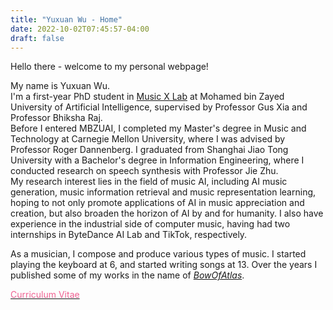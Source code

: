 ```yaml
---
title: "Yuxuan Wu - Home"
date: 2022-10-02T07:45:57-04:00
draft: false
---
```



Hello there - welcome to my personal webpage!

My name is Yuxuan Wu.  
I'm a first-year PhD student in [Music X Lab](http://www.musicxlab.com/#/) at Mohamed bin Zayed University of Artificial Intelligence, supervised by Professor Gus Xia and Professor Bhiksha Raj.  
Before I entered MBZUAI, I completed my Master's degree in Music and Technology at Carnegie Mellon University, where I was advised by Professor Roger Dannenberg. I graduated from Shanghai Jiao Tong University with a Bachelor's degree in Information Engineering, where I conducted research on speech synthesis with Professor Jie Zhu.  
My research interest lies in the field of music AI, including AI music generation, music information retrieval and music representation learning, hoping to not only promote applications of AI in music appreciation and creation, but also broaden the horizon of AI by and for humanity. I also have experience in the industrial side of computer music, having had two internships in ByteDance AI Lab and TikTok, respectively.

<!-- I'm a second-year master student majoring in Music and Technology at Carnegie Mellon University. -->
<!-- My advisor is Professor [Roger Dannenberg](http://www.cs.cmu.edu/~rbd/). -->
<!-- Before I entered CMU, I completed my Bachelor's degree in information engineering in Shanghai Jiao Tong University, where I conducted research on speech synthesis with Professor [Jie Zhu](https://ee.sjtu.edu.cn/FacultyDetail.aspx?id=47&infoid=66&flag=66).  -->
<!-- I've had two internships in industry, both related to music generaton, at SA and SAMI team in ByteDance respectively. -->
<!-- My research interest lies in the field of computer music, including AI music generation, music information retrieval and music representation learning, hoping to not only promote applications of AI in music appreciation and creation, but also broaden the horizon of AI by and for humanity. -->
<!-- Currently I'm working on analysing and predicting the composing techniques of pop piano accompaniment, hoping that it can help improve modelling the underlying structures in polyphonic music. -->

As a musician, I compose and produce various types of music. I started playing the keyboard at 6, and started writing songs at 13. Over the years I published some of my works in the name of [*BowOfAtlas*](./music/#bowofatlas).


<!--
I'm an senior student in Shanghai Jiao Tong University majoring in Information Engineering, and also a musician. Deeply interested in music technology research and musichology, I'm planning to pursue a postgrad degree in a related field. My graduation project focuses on the smoothing technology when joining TTS and recorded vocals, under the guidance of Prof. Jie Zhu. Since July 2019 I've been a research intern of the MIR Lab of Fudan University led by Prof. Wei Li, where I completed a project about vocal register recognition. Currently I'm a intern of AI Lab, Bytedance at Shanghai focusing on music research and production.

If you're interested, you can view some of my music works in the name of BowOfAtlas on Apple Music: https://music.apple.com/cn/artist/bowofatlas/1474860092 or Netease Music: https://music.163.com/#/artist?id=1131005. I'm also happy to show some other works such as unpublished ones in personal contact.

By the way I'm proud to stand as a MtF. As I got some vital help and care from those in China when I was frustrated and confused the most, I pay attention to and am willing to attend LGBTQ+ nonprofit organizations because millions of brothers and sisters are still there in need, and that we should stand together to make the world a more diverse and colorful place.
-->

<a href="./cv/Yuxuan_Wu_CV_20240125.pdf"><font color=#f06292>Curriculum Vitae</font></a>
